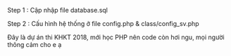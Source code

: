 Step 1 : Cập nhập file database.sql

Step 2 : Cấu hình hệ thống ở file config.php & class/config_sv.php

Đây là dự án thi KHKT 2018, mới học PHP nên code còn hơi ngu, mọi người thông cảm cho e ạ
